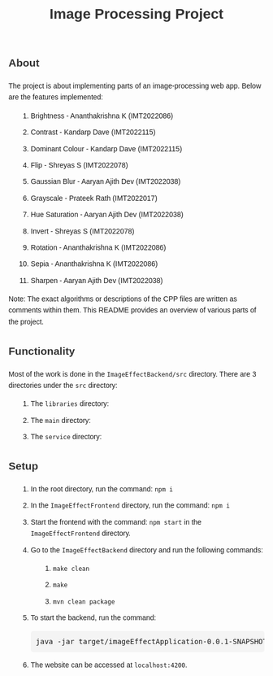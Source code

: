<!DOCTYPE html>
<html lang="en">
<head>
    <meta charset="UTF-8">
    <meta name="viewport" content="width=device-width, initial-scale=1.0">
    <title>Image Processing Project README</title>
    <style>
        body {
            font-family: Arial, sans-serif;
            line-height: 1.6;
        }
        h1, h2 {
            color: #333;
        }
        ol {
            list-style-type: decimal;
            margin-left: 20px;
        }
        li {
            margin-bottom: 10px;
        }
        pre {
            background-color: #f4f4f4;
            padding: 10px;
            border-radius: 5px;
            overflow-x: auto;
        }
    </style>
</head>
<body>
    <header>
        <h1>Image Processing Project</h1>
    </header>
    <section id="about">
        <h2>About</h2>
        <p>The project is about implementing parts of an image-processing web app. Below are the features implemented:</p>
        <ol>
            <li>Brightness - Ananthakrishna K (IMT2022086)</li>
            <li>Contrast - Kandarp Dave (IMT2022115)</li>
            <li>Dominant Colour - Kandarp Dave (IMT2022115)</li>
            <li>Flip - Shreyas S (IMT2022078)</li>
            <li>Gaussian Blur - Aaryan Ajith Dev (IMT2022038)</li>
            <li>Grayscale - Prateek Rath (IMT2022017)</li>
            <li>Hue Saturation - Aaryan Ajith Dev (IMT2022038)</li>
            <li>Invert - Shreyas S (IMT2022078)</li>
            <li>Rotation - Ananthakrishna K (IMT2022086)</li>
            <li>Sepia - Ananthakrishna K (IMT2022086)</li>
            <li>Sharpen - Aaryan Ajith Dev (IMT2022038)</li>
        </ol>
        <p>Note: The exact algorithms or descriptions of the CPP files are written as comments within them. This README provides an overview of various parts of the project.</p>
    </section>
    <section id="functionality">
        <h2>Functionality</h2>
        <p>Most of the work is done in the <code>ImageEffectBackend/src</code> directory. There are 3 directories under the <code>src</code> directory:</p>
        <ol>
            <li>The <code>libraries</code> directory:</li>
            <li>The <code>main</code> directory:</li>
            <li>The <code>service</code> directory:</li>
        </ol>
        <!-- Include detailed descriptions of each directory -->
    </section>
    <section id="setup">
        <h2>Setup</h2>
        <ol>
            <li>In the root directory, run the command: <code>npm i</code></li>
            <li>In the <code>ImageEffectFrontend</code> directory, run the command: <code>npm i</code></li>
            <li>Start the frontend with the command: <code>npm start</code> in the <code>ImageEffectFrontend</code> directory.</li>
            <li>Go to the <code>ImageEffectBackend</code> directory and run the following commands:</li>
            <ol type="a">
                <li><code>make clean</code></li>
                <li><code>make</code></li>
                <li><code>mvn clean package</code></li>
            </ol>
            <li>To start the backend, run the command:</li>
            <pre>java -jar target/imageEffectApplication-0.0.1-SNAPSHOT.jar</pre>
            <li>The website can be accessed at <code>localhost:4200</code>.</li>
        </ol>
    </section>
</body>
</html>
